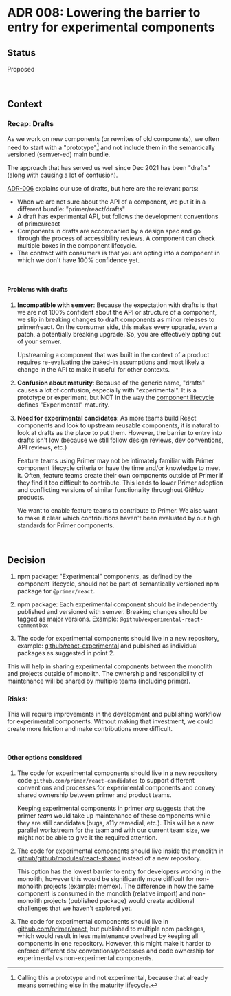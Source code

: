 # ADR 008: Lowering the barrier to entry for experimental components

## Status

Proposed

&nbsp;

## Context

### Recap: Drafts

As we work on new components (or rewrites of old components), we often need to start with a "prototype"[^1] and not include them in the semantically versioned (semver-ed) main bundle.

The approach that has served us well since Dec 2021 has been "drafts" (along with causing a lot of confusion).

[ADR-006](./adr-006-drafts.md) explains our use of drafts, but here are the relevant parts:

- When we are not sure about the API of a component, we put it in a different bundle: "primer/react/drafts"
- A draft has experimental API, but follows the development conventions of primer/react
- Components in drafts are accompanied by a design spec and go through the process of accessibility reviews. A component can check multiple boxes in the component lifecycle.
- The contract with consumers is that you are opting into a component in which we don't have 100% confidence yet.

[^1]: Calling this a prototype and not experimental, because that already means something else in the maturity lifecycle.

&nbsp;

#### Problems with drafts

1. **Incompatible with semver**: Because the expectation with drafts is that we are not 100% confident about the API or structure of a component, we slip in breaking changes to draft components as minor releases to primer/react. On the consumer side, this makes every upgrade, even a patch, a potentially breaking upgrade. So, you are effectively opting out of your semver.

   Upstreaming a component that was built in the context of a product requires re-evaluating the baked-in assumptions and most likely a change in the API to make it useful for other contexts.

1. **Confusion about maturity**: Because of the generic name, "drafts" causes a lot of confusion, especially with "experimental". It is a prototype or experiment, but NOT in the way the [component lifecycle]([https://primer.style/contribute/component-lifecycle]) defines "Experimental" maturity.

1. **Need for experimental candidates**: As more teams build React components and look to upstream reusable components, it is natural to look at drafts as the place to put them. However, the barrier to entry into drafts isn't low (because we still follow design reviews, dev conventions, API reviews, etc.)

   Feature teams using Primer may not be intimately familiar with Primer component lifecycle criteria or have the time and/or knowledge to meet it. Often, feature teams create their own components outside of Primer if they find it too difficult to contribute. This leads to lower Primer adoption and conflicting versions of similar functionality throughout GitHub products.

   We want to enable feature teams to contribute to Primer. We also want to make it clear which contributions haven't been evaluated by our high standards for Primer components.

&nbsp;

## Decision

1. npm package: "Experimental" components, as defined by the component lifecycle, should not be part of semantically versioned npm package for `@primer/react`.

2. npm package: Each experimental component should be independently published and versioned with semver. Breaking changes should be tagged as major versions. Example: `@github/experimental-react-commentbox`

3. The code for experimental components should live in a new repository, example: [github/react-experimental](https://github.com/github/react-experimental) and published as individual packages as suggested in point 2.

This will help in sharing experimental components between the monolith and projects outside of monolith. The ownership and responsibility of maintenance will be shared by multiple teams (including primer).

### Risks:

This will require improvements in the development and publishing workflow for experimental components. Without making that investment, we could create more friction and make contributions more difficult.

&nbsp;

#### Other options considered

1. The code for experimental components should live in a new repository code `github.com/primer/react-candidates` to support different conventions and processes for experimental components and convey shared ownership between primer and product teams.

   Keeping experimental components in primer _org_ suggests that the primer _team_ would take up maintenance of these components while they are still candidates (bugs, a11y remedial, etc.). This will be a new parallel workstream for the team and with our current team size, we might not be able to give it the required attention.

2. The code for experimental components should live inside the monolith in [github/github/modules/react-shared](https://github.com/github/github/tree/master/app/assets/modules/react-shared) instead of a new repository.

   This option has the lowest barrier to entry for developers working in the monolith, however this would be significantly more difficult for non-monolith projects (example: memex). The difference in how the same component is consumed in the monolith (relative import) and non-monolith projects (published package) would create additional challenges that we haven't explored yet.

3. The code for experimental components should live in [github.com/primer/react](http://github.com/primer/react), but published to multiple npm packages, which would result in less maintenance overhead by keeping all components in one repository. However, this might make it harder to enforce different dev conventions/processes and code ownership for experimental vs non-experimental components.
